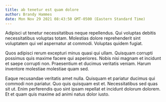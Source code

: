 ```yaml
---
title: ab tenetur est quam dolore
author: Brandy Hammes
date: Mon Nov 29 2021 08:43:50 GMT-0500 (Eastern Standard Time)
---
```

Adipisci ut tenetur necessitatibus neque repellendus. Qui voluptas debitis necessitatibus voluptas totam. Molestias dolore reprehenderit sint voluptatem qui vel aspernatur at commodi. Voluptas quidem fugiat.

 Quos adipisci rerum excepturi minus quasi qui ullam. Quisquam corrupti possimus quis maxime facere qui asperiores. Nobis nisi magnam et incidunt et saepe corrupti non. Praesentium et ducimus veritatis veniam. Harum inventore molestiae molestiae quam sed.

 Eaque recusandae veritatis amet nulla. Quisquam et pariatur ducimus qui commodi non pariatur. Quo quis quisquam est et. Necessitatibus sed quas sit ut. Enim perferendis quo sint ipsam repellat et incidunt dolorum dolorem. Et et quam quis maxime ad animi natus dolor iusto.